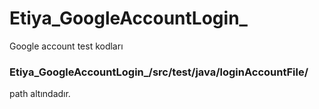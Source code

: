# Etiya_GoogleAccountLogin_
Google account test kodları 
### Etiya_GoogleAccountLogin_/src/test/java/loginAccountFile/ 
path altındadır.

